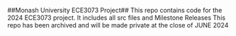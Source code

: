 ##Monash University ECE3073 Project##
This repo contains code for the 2024 ECE3073 project. It includes all src files and Milestone Releases
This repo has been archived and will be made private at the close of JUNE 2024
